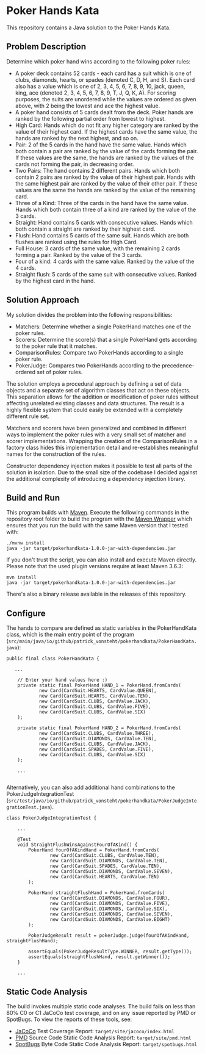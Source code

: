 # Poker Hands Kata

This repository contains a Java solution to the Poker Hands Kata.

## Problem Description

Determine which poker hand wins according to the following poker rules:

* A poker deck contains 52 cards - each card has a suit which is one of clubs, diamonds, hearts, or spades (denoted C, D, H, and S). Each card also has a value which is one of 2, 3, 4, 5, 6, 7, 8, 9, 10, jack, queen, king, ace (denoted 2, 3, 4, 5, 6, 7, 8, 9, T, J, Q, K, A). For scoring purposes, the suits are unordered while the values are ordered as given above, with 2 being the lowest and ace the highest value.
* A poker hand consists of 5 cards dealt from the deck. Poker hands are ranked by the following partial order from lowest to highest.
* High Card: Hands which do not fit any higher category are ranked by the value of their highest card. If the highest cards have the same value, the hands are ranked by the next highest, and so on.
* Pair: 2 of the 5 cards in the hand have the same value. Hands which both contain a pair are ranked by the value of the cards forming the pair. If these values are the same, the hands are ranked by the values of the cards not forming the pair, in decreasing order.
* Two Pairs: The hand contains 2 different pairs. Hands which both contain 2 pairs are ranked by the value of their highest pair. Hands with the same highest pair are ranked by the value of their other pair. If these values are the same the hands are ranked by the value of the remaining card.
* Three of a Kind: Three of the cards in the hand have the same value. Hands which both contain three of a kind are ranked by the value of the 3 cards.
* Straight: Hand contains 5 cards with consecutive values. Hands which both contain a straight are ranked by their highest card.
* Flush: Hand contains 5 cards of the same suit. Hands which are both flushes are ranked using the rules for High Card.
* Full House: 3 cards of the same value, with the remaining 2 cards forming a pair. Ranked by the value of the 3 cards.
* Four of a kind: 4 cards with the same value. Ranked by the value of the 4 cards.
* Straight flush: 5 cards of the same suit with consecutive values. Ranked by the highest card in the hand.

## Solution Approach

My solution divides the problem into the following responsibilities:
* Matchers: Determine whether a single PokerHand matches one of the poker rules.
* Scorers: Determine the score(s) that a single PokerHand gets according to the poker rule that it matches.
* ComparisonRules: Compare two PokerHands according to a single poker rule.
* PokerJudge: Compares two PokerHands according to the precedence-ordered set of poker rules.

The solution employs a procedural approach by defining a set of data objects and a separate set of algorithm classes 
that act on these objects. This separation allows for the addition or modification of poker rules without affecting 
unrelated existing classes and data structures. The result is a highly flexible system that could easily be extended with a completely 
different rule set.

Matchers and scorers have been generalized and combined in different ways to implement the poker rules with a very small
set of matcher and scorer implementations. Wrapping the creation of the ComparisonRules in a factory class hides this 
implementation detail and re-establishes meaningful names for the construction of the rules.

Constructor dependency injection makes it possible to test all parts of the solution in isolation. Due to the small
size of the codebase I decided against the additional complexity of introducing a dependency injection library.

## Build and Run
This program builds with [Maven](https://maven.apache.org/). 
Execute the following commands in the repository root folder to build the program with the 
[Maven Wrapper](https://maven.apache.org/wrapper/) which ensures that you run the build with the same Maven version 
that I tested with:
```
./mvnw install 
java -jar target/pokerhandkata-1.0.0-jar-with-dependencies.jar 
```

If you don't trust the script, you can also install and execute Maven directly. Please note that the used plugin 
versions require at least Maven 3.6.3:
```
mvn install
java -jar target/pokerhandkata-1.0.0-jar-with-dependencies.jar 
```

There's also a binary release available in the releases of this repository.

## Configure
The hands to compare are defined as static variables in the PokerHandKata class, which is the main entry point of the
program (`src/main/java/io/github/patrick_vonsteht/pokerhandkata/PokerHandKata.java`):
```
public final class PokerHandKata {
   
   ...

    // Enter your hand values here :)
    private static final PokerHand HAND_1 = PokerHand.fromCards(
            new Card(CardSuit.HEARTS, CardValue.QUEEN),
            new Card(CardSuit.HEARTS, CardValue.TEN),
            new Card(CardSuit.CLUBS, CardValue.JACK),
            new Card(CardSuit.CLUBS, CardValue.FIVE),
            new Card(CardSuit.CLUBS, CardValue.SIX)
    );

    private static final PokerHand HAND_2 = PokerHand.fromCards(
            new Card(CardSuit.CLUBS, CardValue.THREE),
            new Card(CardSuit.DIAMONDS, CardValue.TEN),
            new Card(CardSuit.CLUBS, CardValue.JACK),
            new Card(CardSuit.SPADES, CardValue.FIVE),
            new Card(CardSuit.CLUBS, CardValue.SIX)
    );
    
    ...
    
```

Alternatively, you can also add additional hand combinations to the PokerJudgeIntegrationTest 
(`src/test/java/io/github/patrick_vonsteht/pokerhandkata/PokerJudgeIntegrationTest.java`).

```
class PokerJudgeIntegrationTest {

    ...
    
    @Test
    void StraightFlushWinsAgainstFourOfAKind() {
        PokerHand fourOfAKindHand = PokerHand.fromCards(
                new Card(CardSuit.CLUBS, CardValue.TEN),
                new Card(CardSuit.DIAMONDS, CardValue.TEN),
                new Card(CardSuit.SPADES, CardValue.TEN),
                new Card(CardSuit.DIAMONDS, CardValue.SEVEN),
                new Card(CardSuit.HEARTS, CardValue.TEN)
        );

        PokerHand straightFlushHand = PokerHand.fromCards(
                new Card(CardSuit.DIAMONDS, CardValue.FOUR),
                new Card(CardSuit.DIAMONDS, CardValue.FIVE),
                new Card(CardSuit.DIAMONDS, CardValue.SIX),
                new Card(CardSuit.DIAMONDS, CardValue.SEVEN),
                new Card(CardSuit.DIAMONDS, CardValue.EIGHT)
        );

        PokerJudgeResult result = pokerJudge.judge(fourOfAKindHand, straightFlushHand);

        assertEquals(PokerJudgeResultType.WINNER, result.getType());
        assertEquals(straightFlushHand, result.getWinner());
    }
    
    ...
```

## Static Code Analysis
The build invokes multiple static code analyses. The build fails on less than 80% C0 or C1 JaCoCo test coverage, and on
any issue reported by PMD or SpotBugs. To view the reports of these tools, see:
* [JaCoCo](https://www.jacoco.org/jacoco/) Test Coverage Report: `target/site/jacoco/index.html`
* [PMD](https://pmd.github.io/) Source Code Static Code Analysis Report: `target/site/pmd.html`
* [SpotBugs](https://spotbugs.github.io/) Byte Code Static Code Analysis Report: `target/spotbugs.html`
